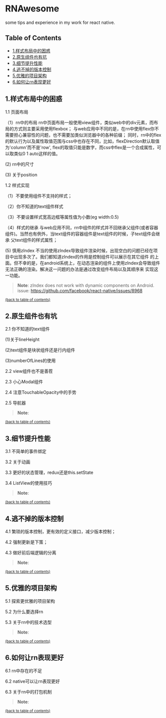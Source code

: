 # RNAwesome

some tips and experience in my work for react native.


## Table of Contents

- [1.样式布局中的困惑](#style－problem)
- [2.原生组件也有坑](#bug－with－component)
- [3.细节提升性能](#performance)
- [4.逃不掉的版本控制](#version－control)
- [5.优雅的项目架构](#project－structure)
- [6.如何让rn表现更好](#more－better)

## 1.样式布局中的困惑

1.1 页面布局

（1）rn中的布局
 rn中页面布局一般使用view组件，类似web中的div元素，而布局的方式则主要采用使用flexbox；
与web应用中不同的是，在rn中使用flex你不需要担心兼容性的问题，也不需要加类似浏览器中的各种前缀；
同时，rn中的flex的默认行为以及属性取值范围与css中也存在不同，比如，flexDirection默认取值为'column'而不是'row',
flex的取值只能是数字，而css中flex是一个合成属性，可以取类似0 1 auto这样的值。

 (2) rn中的尺寸
 
 
 (3) 关于position
 

1.2 样式实现

（1）不要使用组件不支持的样式；
    

（2）你不知道的text组件样式
 

（3）不要设置样式宽高边框等属性值为小数(eg width:0.5)


（4）样式的继承
 与web应用不同，rn中组件的样式并不回继承父组件(或者容器组件)。当然也有例外，当text组件的容器组件是text组件的时候，子text组件会继承
父text组件的样式属性；

 (5) 慎用zIndex
 不当的使用zIndex导致组件渲染时候，出现空白的问题已经在项目中出现多次了。我们都知道zIndex的作用是控制组件可以展示在其它组件
的上面。但不幸的是，在android系统上，在动态渲染的组件上使用zIndex会导致组件无法正确的渲染。解决这一问题的办法是通过改变组件布局以及其顺序来
实现这一功能。




> **Note**: zIndex does not work with dynamic components on Android. issue: https://github.com/facebook/react-native/issues/8968

<sup>[(back to table of contents)](#table-of-contents)</sup>

## 2.原生组件也有坑

2.1 你不知道的text组件

 (1)关于lineHeight
 
 (2)text组件是块状组件还是行内组件
 
 (3)numberOfLines的使用

2.2 view组件也不是善茬


2.3 小心Modal组件


2.4 注意TouchableOpacity中的手势


2.5 导航器

> **Note**: 


<sup>[(back to table of contents)](#table-of-contents)</sup>

## 3.细节提升性能

3.1 不简单的事件绑定


3.2 关于动画


3.3 更好的状态管理，redux还是this.setState


3.4 ListView的使用技巧

> **Note**: 

<sup>[(back to table of contents)](#table-of-contents)</sup>

## 4.逃不掉的版本控制

4.1 繁琐的版本控制，更有效的定义接口，减少版本控制；


4.2 强制更新是下策；


4.3 做好前后端逻辑的分离

> **Note**: 

<sup>[(back to table of contents)](#table-of-contents)</sup>

## 5.优雅的项目架构

5.1 探索更优雅的项目架构


5.2 为什么要选择rn


5.3 关于rn中的技术选型


> **Note**: 

<sup>[(back to table of contents)](#table-of-contents)</sup>

## 6.如何让rn表现更好

6.1 rn中存在的不足

6.2 native可以让rn表现更好

6.3 关于rn中的打包机制

> **Note**: 

<sup>[(back to table of contents)](#table-of-contents)</sup>
